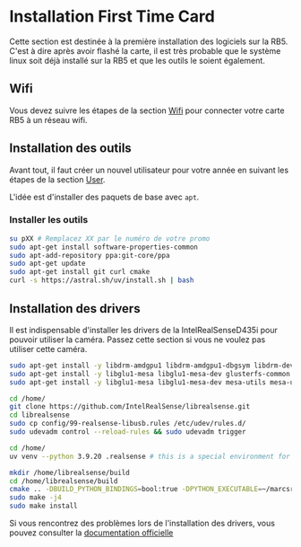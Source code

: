 # Installation First Time Card

Cette section est destinée à la première installation des logiciels sur la RB5. C'est à dire après avoir flashé la carte,
il est très probable que le système linux soit déjà installé sur la RB5 et que les outils le soient également.

## Wifi

Vous devez suivre les étapes de la section [Wifi](./Wifi.md) pour connecter votre carte RB5 à un réseau wifi.

## Installation des outils

Avant tout, il faut créer un nouvel utilisateur pour votre année en suivant les étapes de la section [User](./User.md).

L'idée est d'installer des paquets de base avec `apt`.

### Installer les outils

```bash
su pXX # Remplacez XX par le numéro de votre promo
sudo apt-get install software-properties-common
sudo apt-add-repository ppa:git-core/ppa
sudo apt-get update
sudo apt-get install git curl cmake
curl -s https://astral.sh/uv/install.sh | bash
```

## Installation des drivers

Il est indispensable d'installer les drivers de la IntelRealSenseD435i pour pouvoir utiliser la caméra. Passez cette section
si vous ne voulez pas utiliser cette caméra.

```bash
sudo apt-get install -y libdrm-amdgpu1 libdrm-amdgpu1-dbgsym libdrm-dev libdrm-exynos1 libdrm-exynos1-dbgsym libdrm-freedreno1 libdrm-freedreno1-dbgsym libdrm-nouveau2 libdrm-nouveau2-dbgsym libdrm-omap1 libdrm-omap1-dbgsym libdrm-radeon1 libdrm-radeon1-dbgsym libdrm-tegra0 libdrm-tegra0-dbgsym libdrm2 libdrm2-dbgsym
sudo apt-get install -y libglu1-mesa libglu1-mesa-dev glusterfs-common libglu1-mesa libglu1-mesa-dev libglui-dev libglui2c2
sudo apt-get install -y libglu1-mesa libglu1-mesa-dev mesa-utils mesa-utils-extra xorg-dev libgtk-3-dev libusb-1.0-0-dev
```

```bash
cd /home/
git clone https://github.com/IntelRealSense/librealsense.git
cd librealsense
sudo cp config/99-realsense-libusb.rules /etc/udev/rules.d/
sudo udevadm control --reload-rules && sudo udevadm trigger
```

```bash
cd /home/
uv venv --python 3.9.20 .realsense # this is a special environment for all users to use the realsense camera
```

```bash
mkdir /home/librealsense/build
cd /home/librealsense/build
cmake .. -DBUILD_PYTHON_BINDINGS=bool:true -DPYTHON_EXECUTABLE=~/marcsrover/realsense/bin/python  -DFORCE_RSUSB_BACKEND=true -DCMAKE_BUILD_TYPE=release -DPYTHON_INCLUDE_DIR=/home/$USER/.local/share/uv/python/cpython-3.9.20-linux-aarch64-gnu/include/python3.9  -DPYTHON_LIBRARY=/install/lib
sudo make -j4
sudo make install
```

Si vous rencontrez des problèmes lors de l'installation des drivers, vous pouvez consulter la
[documentation officielle](https://github.com/IntelRealSense/librealsense/blob/development/doc/installation_raspbian.md#raspbianraspberrypi3-installation)
